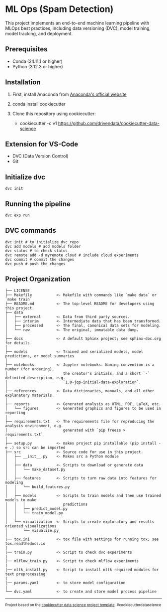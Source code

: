 # ML Ops (Spam Detection)

This project implements an end-to-end machine learning pipeline with MLOps best practices, including data versioning (DVC), model training, model tracking, and deployment.

## Prerequisites

- Conda (24.11.1 or higher)
- Python (3.12.3 or higher)

## Installation

1. First, install Anaconda from [Anaconda's official website](https://www.anaconda.com/download)

2. conda install cookiecutter

3. Clone this repository using cookiecutter:
   - cookiecutter -c v1 https://github.com/drivendata/cookiecutter-data-science


## Extension for VS-Code

- DVC (Data Version Control) 
- Git 

## Initialize dvc 
```
dvc init
```

## Running the pipeline
```
dvc exp run
```

## DVC commands
```
dvc init # to initialize dvc repo
dvc add models # add models folder
dvc status # to check status
dvc remote add -d myremote cloud # include cloud experiments
dvc commit # commit the changes
dvc push # push the changes
```


Project Organization
------------

    ├── LICENSE
    ├── Makefile           <- Makefile with commands like `make data` or `make train`
    ├── README.md          <- The top-level README for developers using this project.
    ├── data
    │   ├── external       <- Data from third party sources.
    │   ├── interim        <- Intermediate data that has been transformed.
    │   ├── processed      <- The final, canonical data sets for modeling.
    │   └── raw            <- The original, immutable data dump.
    │
    ├── docs               <- A default Sphinx project; see sphinx-doc.org for details
    │
    ├── models             <- Trained and serialized models, model predictions, or model summaries
    │
    ├── notebooks          <- Jupyter notebooks. Naming convention is a number (for ordering),
    │                         the creator's initials, and a short `-` delimited description, e.g.
    │                         `1.0-jqp-initial-data-exploration`.
    │
    ├── references         <- Data dictionaries, manuals, and all other explanatory materials.
    │
    ├── reports            <- Generated analysis as HTML, PDF, LaTeX, etc.
    │   └── figures        <- Generated graphics and figures to be used in reporting
    │
    ├── requirements.txt   <- The requirements file for reproducing the analysis environment, e.g.
    │                         generated with `pip freeze > requirements.txt`
    │
    ├── setup.py           <- makes project pip installable (pip install -e .) so src can be imported
    ├── src                <- Source code for use in this project.
    │   ├── __init__.py    <- Makes src a Python module
    │   │
    │   ├── data           <- Scripts to download or generate data
    │   │   └── make_dataset.py
    │   │
    │   ├── features       <- Scripts to turn raw data into features for modeling
    │   │   └── build_features.py
    │   │
    │   ├── models         <- Scripts to train models and then use trained models to make
    │   │   │                 predictions
    │   │   ├── predict_model.py
    │   │   └── train_model.py
    │   │
    │   └── visualization  <- Scripts to create exploratory and results oriented visualizations
    │       └── visualize.py
    │
    |── tox.ini            <- tox file with settings for running tox; see tox.readthedocs.io
    |
    |── train.py           <- Script to check dvc experiments
    |
    |── mlflow_train.py    <- Script to check mlflow experiments
    |
    |── nltk_install.py    <- Script to install nltk required modules for text preprocessing
    |
    |── params.yaml        <- to store model configuration
    |
    └── dvc.yaml           <- to create and store model process pipeline 


--------

<p><small>Project based on the <a target="_blank" href="https://drivendata.github.io/cookiecutter-data-science/">cookiecutter data science project template</a>. #cookiecutterdatascience</small></p>
   